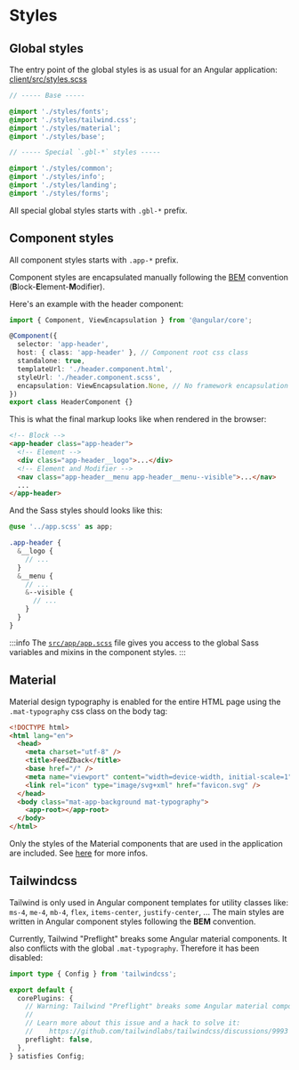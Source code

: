 # Styles

## Global styles

The entry point of the global styles is as usual for an Angular application: [client/src/styles.scss](https://github.com/Zenika/feedzback/blob/main/client/src/styles.scss)

```scss
// ----- Base -----

@import './styles/fonts';
@import './styles/tailwind.css';
@import './styles/material';
@import './styles/base';

// ----- Special `.gbl-*` styles -----

@import './styles/common';
@import './styles/info';
@import './styles/landing';
@import './styles/forms';
```

All special global styles starts with `.gbl-*` prefix.

## Component styles

All component styles starts with `.app-*` prefix.

Component styles are encapsulated manually following the [BEM](https://getbem.com/introduction/) convention (**B**lock-**E**lement-**M**odifier).

Here's an example with the header component:

```ts title="client/src/app/header/header.component.ts"
import { Component, ViewEncapsulation } from '@angular/core';

@Component({
  selector: 'app-header',
  host: { class: 'app-header' }, // Component root css class
  standalone: true,
  templateUrl: './header.component.html',
  styleUrl: './header.component.scss',
  encapsulation: ViewEncapsulation.None, // No framework encapsulation
})
export class HeaderComponent {}
```

This is what the final markup looks like when rendered in the browser:

```html
<!-- Block -->
<app-header class="app-header">
  <!-- Element -->
  <div class="app-header__logo">...</div>
  <!-- Element and Modifier -->
  <nav class="app-header__menu app-header__menu--visible">...</nav>
  ...
</app-header>
```

And the Sass styles should looks like this:

```scss title="client/src/app/header/header.component.scss"
@use '../app.scss' as app;

.app-header {
  &__logo {
    // ...
  }
  &__menu {
    // ...
    &--visible {
      // ...
    }
  }
}
```

:::info
The [`src/app/app.scss`](https://github.com/Zenika/feedzback/blob/main/client/src/app/app.scss) file gives you access to the global Sass variables and mixins in the component styles.
:::

## Material

Material design typography is enabled for the entire HTML page using the `.mat-typography` css class on the body tag:

```html title="client/src/index.html"
<!DOCTYPE html>
<html lang="en">
  <head>
    <meta charset="utf-8" />
    <title>FeedZback</title>
    <base href="/" />
    <meta name="viewport" content="width=device-width, initial-scale=1" />
    <link rel="icon" type="image/svg+xml" href="favicon.svg" />
  </head>
  <body class="mat-app-background mat-typography">
    <app-root></app-root>
  </body>
</html>
```

Only the styles of the Material components that are used in the application are included.
See [here](https://github.com/Zenika/feedzback/blob/main/client/src/styles/material/index.scss) for more infos.

## Tailwindcss

Tailwind is only used in Angular component templates for utility classes like: `ms-4`, `me-4`, `mb-4`, `flex`, `items-center`, `justify-center`, ...
The main styles are written in Angular component styles following the **BEM** convention.

Currently, Tailwind "Preflight" breaks some Angular material components.
It also conflicts with the global `.mat-typography`.
Therefore it has been disabled:

```ts title="client/tailwind.config.ts"
import type { Config } from 'tailwindcss';

export default {
  corePlugins: {
    // Warning: Tailwind "Preflight" breaks some Angular material components
    //
    // Learn more about this issue and a hack to solve it:
    //    https://github.com/tailwindlabs/tailwindcss/discussions/9993
    preflight: false,
  },
} satisfies Config;
```

